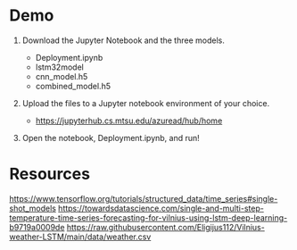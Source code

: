 # Demo

1. Download the Jupyter Notebook and the three models.
    - Deployment.ipynb
    - lstm32model
    - cnn_model.h5
    - combined_model.h5
    
2. Upload the files to a Jupyter notebook environment of your choice.
    - https://jupyterhub.cs.mtsu.edu/azuread/hub/home

3. Open the notebook, Deployment.ipynb, and run!

# Resources

https://www.tensorflow.org/tutorials/structured_data/time_series#single-shot_models
https://towardsdatascience.com/single-and-multi-step-temperature-time-series-forecasting-for-vilnius-using-lstm-deep-learning-b9719a0009de
https://raw.githubusercontent.com/Eligijus112/Vilnius-weather-LSTM/main/data/weather.csv

